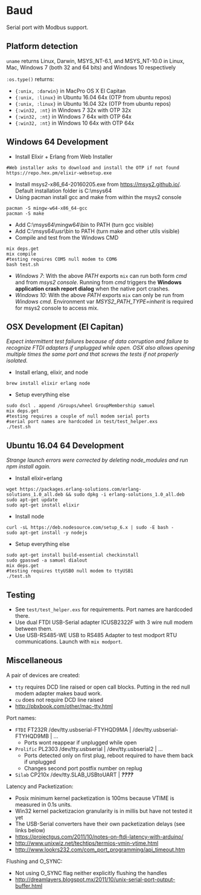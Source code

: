 # Baud

Serial port with Modbus support.

## Platform detection

`uname` returns Linux, Darwin, MSYS_NT-6.1, and MSYS_NT-10.0
in Linux, Mac, Windows 7 (both 32 and 64 bits) and Windows 10 respectively

`:os.type()` returns:

- `{:unix, :darwin}` in MacPro OS X El Capitan
- `{:unix, :linux}` in Ubuntu 16.04 64x (OTP from ubuntu repos)
- `{:unix, :linux}` in Ubuntu 16.04 32x (OTP from ubuntu repos)
- `{:win32, :nt}` in Windows 7 32x with OTP 32x
- `{:win32, :nt}` in Windows 7 64x with OTP 64x
- `{:win32, :nt}` in Windows 10 64x with OTP 64x

## Windows 64 Development

- Install Elixir + Erlang from Web Installer
```shell
#Web installer asks to download and install the OTP if not found
https://repo.hex.pm/elixir-websetup.exe
```
- Install msys2-x86_64-20160205.exe from https://msys2.github.io/. Default installation folder is C:\msys64
- Using pacman install gcc and make from within the msys2 console
```shell
pacman -S mingw-w64-x86_64-gcc
pacman -S make
```
- Add C:\msys64\mingw64\bin to PATH (turn gcc visible)
- Add C:\msys64\usr\bin to PATH (turn make and other utils visible)
- Compile and test from the Windows CMD
```shell
mix deps.get
mix compile
#testing requires COM5 null modem to COM6
bash test.sh
```

* *Windows 7*: With the above *PATH* exports `mix` can run both form *cmd* and from *msys2 console*. Running from *cmd* triggers the **Windows application crash report dialog** when the native port crashes.
* *Windows 10*: With the above *PATH* exports `mix` can only be run from *Windows cmd*. Environment var *MSYS2_PATH_TYPE=inherit* is required for msys2 console to access mix.

## OSX Development (El Capitan)

*Expect intermittent test failures because of data corruption and failure to recognize FTDI adapters if unplugged while open. OSX also allows opening multiple times the same port and that screws the tests if not properly isolated.*

- Install erlang, elixir, and node
```shell
brew install elixir erlang node
```
- Setup everything else
```shell
sudo dscl . append /Groups/wheel GroupMembership samuel
mix deps.get
#testing requires a couple of null modem serial ports
#serial port names are hardcoded in test/test_helper.exs
./test.sh
```

## Ubuntu 16.04 64 Development

*Strange launch errors were corrected by deleting node_modules and run npm install again.*

- Install elixir+erlang
```shell
wget https://packages.erlang-solutions.com/erlang-solutions_1.0_all.deb && sudo dpkg -i erlang-solutions_1.0_all.deb
sudo apt-get update
sudo apt-get install elixir
```
- Install node
```shell
curl -sL https://deb.nodesource.com/setup_6.x | sudo -E bash -
sudo apt-get install -y nodejs
```
- Setup everything else
```shell
sudo apt-get install build-essential checkinstall
sudo gpasswd -a samuel dialout
mix deps.get
#testing requires ttyUSB0 null modem to ttyUSB1
./test.sh
```

## Testing

- See `test/test_helper.exs` for requirements. Port names are hardcoded there.
- Use dual FTDI USB-Serial adapter ICUSB2322F with 3 wire null modem between them.
- Use USB-RS485-WE USB to RS485 Adapter to test modport RTU communications. Launch with `mix modport`.

## Miscellaneous

A pair of devices are created:
  - `tty` requires DCD line raised or open call blocks.
  Putting in the red null modem adapter makes baud work.
  - `cu` does not require DCD line raised
  - http://pbxbook.com/other/mac-tty.html

Port names:
- `FTDI` FT232R /dev/tty.usbserial-FTYHQD9MA | /dev/tty.usbserial-FTYHQD9MB | ...
  - Ports wont reappear if unplugged while open
- `Prolific` PL2303 /dev/tty.usbserial | /dev/tty.usbserial2 | ...
  - Ports detected only on first plug, reboot required to have them back if unplugged
  - Changes second port postfix number on replug
- `Silab` CP210x /dev/tty.SLAB_USBtoUART | ***????***

Latency and Packetization:
- Posix minimum kernel packetization is 100ms because VTIME is measured in 0.1s units.
- Win32 kernel packetizacion granularity is in millis but have not tested it yet
- The USB-Serial converters have their own packetization delays (see links below)
- https://projectgus.com/2011/10/notes-on-ftdi-latency-with-arduino/
- http://www.unixwiz.net/techtips/termios-vmin-vtime.html
- http://www.lookrs232.com/com_port_programming/api_timeout.htm

Flushing and O_SYNC:
- Not using O_SYNC flag neither explicitly flushing the handles
- http://dreamlayers.blogspot.mx/2011/10/unix-serial-port-output-buffer.html
